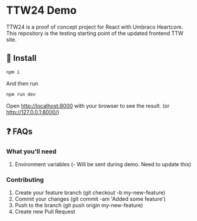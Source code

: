 # TTW24 Demo

TTW24 is a proof of concept project for React with Umbraco Heartcore. This repository is the testing starting point of the updated frontend TTW site.

## 🌱 Install

```bash
npm i
```

And then run
```bash
npm run dev
```
Open [http://localhost:8000](http://localhost:8000) with your browser to see the result. (or http://127.0.0.1:8000/)

## ❓ FAQs

 ### What you'll need

1. Environment variables (- Will be sent during demo. Need to update this)

### Contributing
1. Create your feature branch (git checkout -b my-new-feature)
2. Commit your changes (git commit -am 'Added some feature')
3. Push to the branch (git push origin my-new-feature)
4. Create new Pull Request

